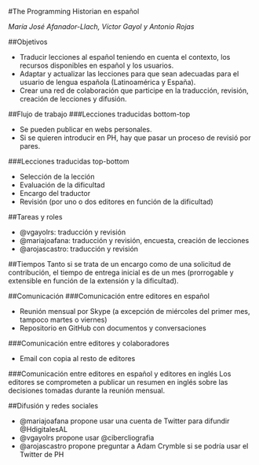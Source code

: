#The Programming Historian en español


*María José Afanador-Llach, Víctor Gayol y Antonio Rojas*
 
##Objetivos
* Traducir lecciones al español teniendo en cuenta el contexto, los recursos disponibles en español y los usuarios. 
* Adaptar y actualizar las lecciones para que sean adecuadas para el usuario de lengua española (Latinoamérica y España).
* Crear una red de colaboración que participe en la traducción, revisión, creación de lecciones y difusión.

##Flujo de trabajo
###Lecciones traducidas bottom-top 
* Se pueden publicar en webs personales.
* Si se quieren introducir en PH, hay que pasar un proceso de revisió por pares.

###Lecciones traducidas top-bottom 
* Selección de la lección 
* Evaluación de la dificultad
* Encargo del traductor
* Revisión (por uno o dos editores en función de la dificultad)

##Tareas y roles
* @vgayolrs: traducción y revisión
* @mariajoafana: traducción y revisión, encuesta, creación de lecciones 
* @arojascastro: traducción y revisión 

##Tiempos
Tanto si se trata de un encargo como de una solicitud de contribución, el tiempo de entrega inicial es de un mes (prorrogable y extensible en función de la extensión y la dificultad).

##Comunicación
###Comunicación entre editores en español
* Reunión mensual por Skype (a excepción de miércoles del primer mes, tampoco martes o viernes)
* Repositorio en GitHub con documentos y conversaciones

###Comunicación entre editores y colaboradores
* Email con copia al resto de editores

###Comunicación entre editores en español y editores en inglés
Los editores se comprometen a publicar un resumen en inglés sobre las decisiones tomadas durante la reunión mensual.

##Difusión y redes sociales
* @mariajoafana propone usar una cuenta de Twitter para difundir @HdigitalesAL
* @vgayolrs propone usar @cibercliografia
* @arojascastro propone preguntar a Adam Crymble si se podría usar el Twitter de PH


